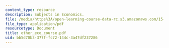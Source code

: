 ```yaml
---
content_type: resource
description: Subjects in Economics.
file: /media/https%3A/open-learning-course-data-rc.s3.amazonaws.com/15-010-economic-analysis-for-business-decisions-fall-2004/bb5d70b3377ffc72144c3a47df237286_other_eco_course.pdf
file_type: application/pdf
resourcetype: Document
title: other_eco_course.pdf
uid: bb5d70b3-377f-fc72-144c-3a47df237286
---
```

